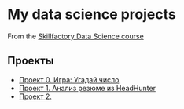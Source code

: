 # My data science projects
From the [Skillfactory Data Science course](https://skillfactory.ru/data-scientist)

## Проекты

* [Проект 0. Игра: Угадай число](https://github.com/AlexandrBorisov1/SkillFactory_Projects/tree/master/project_0)
* [Проект 1. Анализ резюме из HeadHunter](https://github.com/AlexandrBorisov1/SkillFactory_Projects/tree/master/project_1)
* [Проект 2.      ](     )
